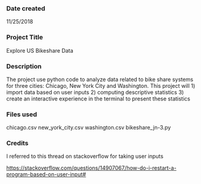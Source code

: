 ### Date created
11/25/2018

### Project Title
Explore US Bikeshare Data

### Description
The project use python code to analyze data related to bike share systems for three cities: Chicago, New York City and Washington.
This project will
    1) import data based on user inputs
    2) computing descriptive statistics
    3) create an interactive experience in the terminal to present these statistics

### Files used
chicago.csv
new_york_city.csv
washington.csv
bikeshare_jn-3.py

### Credits
I referred to this thread on stackoverflow for taking user inputs

https://stackoverflow.com/questions/14907067/how-do-i-restart-a-program-based-on-user-input#
